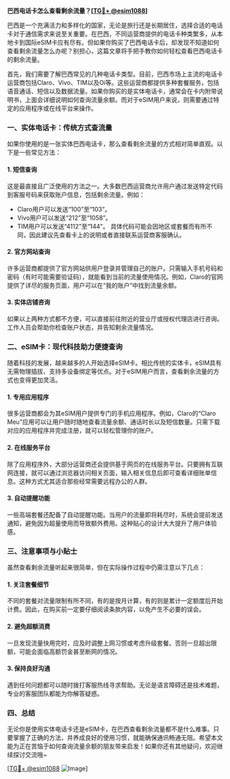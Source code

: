 **巴西电话卡怎么查看剩余流量？[[TG💪+ @esim1088](https://t.me/s/esim1088)]**

巴西是一个充满活力和多样化的国家，无论是旅行还是长期居住，选择合适的电话卡对于通信需求来说至关重要。在巴西，不同运营商提供的电话卡种类繁多，从本地卡到国际eSIM卡应有尽有。但如果你购买了巴西电话卡后，却发现不知道如何查看剩余流量怎么办呢？别担心，这篇文章将手把手教你如何轻松查看巴西电话卡的剩余流量。

首先，我们需要了解巴西常见的几种电话卡类型。目前，巴西市场上主流的电话卡运营商包括Claro、Vivo、TIM以及Oi等。这些运营商都提供多种套餐服务，包括语音通话、短信以及数据流量。如果你购买的是实体电话卡，通常会在卡内附带说明书，上面会详细说明如何查询流量余额。而对于eSIM用户来说，则需要通过特定的应用程序或在线平台来操作。

### **一、实体电话卡：传统方式查流量**

如果你使用的是一张实体巴西电话卡，那么查看剩余流量的方式相对简单直观。以下是一些常见方法：

#### **1. 短信查询**
这是最直接且广泛使用的方法之一。大多数巴西运营商允许用户通过发送特定代码到客服号码来获取账户信息，包括剩余流量。例如：
- Claro用户可以发送“100”至“103”。
- Vivo用户可以发送“212”至“1058”。
- TIM用户可以发送“4112”至“144”。
具体代码可能会因地区或套餐而有所不同，因此建议先查看卡上的说明或者直接联系运营商客服确认。

#### **2. 官方网站查询**
许多运营商都提供了官方网站供用户登录并管理自己的账户。只需输入手机号码和密码（有时可能需要验证码），就能看到当前的流量使用情况。例如，Claro的官网提供了详尽的服务页面，用户可以在“我的账户”中找到流量余额。

#### **3. 实体店铺咨询**
如果以上两种方式都不方便，可以直接前往附近的营业厅或授权代理店进行咨询。工作人员会帮助你检查账户状态，并告知剩余流量情况。

### **二、eSIM卡：现代科技助力便捷查询**

随着科技的发展，越来越多的人开始选择eSIM卡。相比传统的实体卡，eSIM具有无需物理插拔、支持多设备绑定等优点。对于eSIM用户而言，查看剩余流量的方式也变得更加灵活。

#### **1. 专用应用程序**
很多运营商都会为其eSIM用户提供专门的手机应用程序。例如，Claro的“Claro Meu”应用可以让用户随时随地查看流量余额、通话时长以及短信数量。只需下载对应的应用程序并完成注册，就可以轻松管理你的账户。

#### **2. 在线服务平台**
除了应用程序外，大部分运营商还会提供基于网页的在线服务平台。只要拥有互联网连接，就可以通过浏览器访问相关页面，输入相关信息后即可查看详细账单信息。这种方式尤其适合那些经常需要远程办公的人群。

#### **3. 自动提醒功能**
一些高端套餐还配备了自动提醒功能。当用户的流量即将耗尽时，系统会提前发送通知，避免因为超量使用而导致额外费用。这种贴心的设计大大提升了用户体验感。

### **三、注意事项与小贴士**

虽然查看剩余流量听起来很简单，但在实际操作过程中仍需注意以下几点：

#### **1. 关注套餐细节**
不同的套餐对流量限制有所不同，有的是按月计算，有的则是累计一定额度后开始计费。因此，在购买前一定要仔细阅读条款内容，以免产生不必要的误会。

#### **2. 避免超额消费**
一旦发现流量快用完时，应及时调整上网习惯或考虑升级套餐。否则一旦超出限额，可能会面临高额罚金甚至断网的情况。

#### **3. 保持良好沟通**
遇到任何问题都可以随时拨打客服热线寻求帮助。无论是语言障碍还是技术难题，专业的客服团队都能为你解答疑惑。

### **四、总结**

无论你是使用实体电话卡还是eSIM卡，在巴西查看剩余流量都不是什么难事。只要掌握了正确的方法，并养成良好的使用习惯，就能确保通讯畅通无阻。希望本文能为正在苦恼于如何查询流量余额的朋友带来启发！如果你还有其他疑问，欢迎继续探讨交流哦~

[[TG💪+ @esim1088](https://t.me/s/esim1088) ![Image](https://i.postimg.cc/4NQfJmqS/Snipaste-2025-05-13-00-14-12.png)]